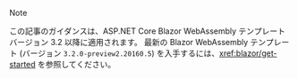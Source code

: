 > [!NOTE]
> この記事のガイダンスは、ASP.NET Core Blazor WebAssembly テンプレート バージョン 3.2 以降に適用されます。 最新の Blazor WebAssembly テンプレート (バージョン `3.2.0-preview2.20160.5`) を入手するには、<xref:blazor/get-started> を参照してください。
